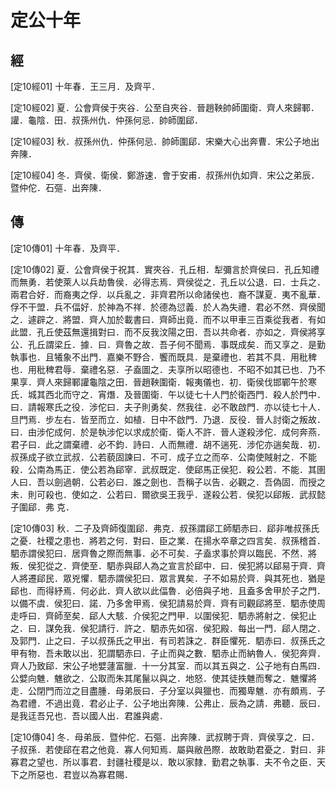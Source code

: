 # 定公十年

## 經 <a name="11Ding10Jing"></a>

<a name="11Ding10Jing01">[定10經01]</a> 十年春．王三月．及齊平．

<a name="11Ding10Jing02">[定10經02]</a> 夏．公會齊侯于夾谷．公至自夾谷．晉趙鞅帥師圍衛．齊人來歸鄆．讙．龜陰．田．叔孫州仇．仲孫何忌．帥師圍郈．

<a name="11Ding10Jing03">[定10經03]</a> 秋．叔孫州仇．仲孫何忌．帥師圍郈．宋樂大心出奔曹．宋公子地出奔陳．

<a name="11Ding10Jing04">[定10經04]</a> 冬．齊侯．衛侯．鄭游速．會于安甫．叔孫州仇如齊．宋公之弟辰．暨仲佗．石彄．出奔陳．

## 傳 <a name="11Ding10Zhuan"></a>

<a name="11Ding10Zhuan01">[定10傳01]</a> 十年春．及齊平．

<a name="11Ding10Zhuan02">[定10傳02]</a> 夏．公會齊侯于祝其．實夾谷．孔丘相．犁彌言於齊侯曰．孔丘知禮而無勇．若使萊人以兵劫魯侯．必得志焉．齊侯從之．孔丘以公退．曰．士兵之．兩君合好．而裔夷之俘．以兵亂之．非齊君所以命諸侯也．裔不謀夏．夷不亂華．俘不干盟．兵不偪好．於神為不祥．於德為愆義．於人為失禮．君必不然．齊侯聞之．遽辟之．將盟．齊人加於載書曰．齊師出竟．而不以甲車三百乘從我者．有如此盟．孔丘使茲無還揖對曰．而不反我汶陽之田．吾以共命者．亦如之．齊侯將享公．孔丘謂梁丘．據．曰．齊魯之故．吾子何不聞焉．事既成矣．而又享之．是勤執事也．且犧象不出門．嘉樂不野合．饗而既具．是棄禮也．若其不具．用秕稗也．用秕稗君辱．棄禮名惡．子盍圖之．夫享所以昭德也．不昭不如其已也．乃不果享．齊人來歸鄆讙龜陰之田．晉趙鞅圍衛．報夷儀也．初．衛侯伐邯鄲午於寒氏．城其西北而守之．宵熸．及晉圍衛．午以徒七十人門於衛西門．殺人於門中．曰．請報寒氏之役．涉佗曰．夫子則勇矣．然我往．必不敢啟門．亦以徒七十人．旦門焉．步左右．皆至而立．如植．日中不啟門．乃退．反役．晉人討衛之叛故．曰．由涉佗成何．於是執涉佗以求成於衛．衛人不許．晉人遂殺涉佗．成何奔燕．君子曰．此之謂棄禮．必不鈞．詩曰．人而無禮．胡不遄死．涉佗亦遄矣哉．初．叔孫成子欲立武叔．公若藐固諫曰．不可．成子立之而卒．公南使賊射之．不能殺．公南為馬正．使公若為郈宰．武叔既定．使郈馬正侯犯．殺公若．不能．其圉人曰．吾以劍過朝．公若必曰．誰之劍也．吾稱子以告．必觀之．吾偽固．而授之未．則可殺也．使如之．公若曰．爾欲吳王我乎．遂殺公若．侯犯以郈叛．武叔懿子圍郈．弗 克．

<a name="11Ding10Zhuan03">[定10傳03]</a> 秋．二子及齊師復圍郈．弗克．叔孫謂郈工師駟赤曰．郈非唯叔孫氏之憂．社稷之患也．將若之何．對曰．臣之業．在揚水卒章之四言矣．叔孫稽首．駟赤謂侯犯曰．居齊魯之際而無事．必不可矣．子盍求事於齊以臨民．不然．將叛．侯犯從之．齊使至．駟赤與郈人為之宣言於郈中．曰．侯犯將以郈易于齊．齊人將遷郈民．眾兇懼．駟赤謂侯犯曰．眾言異矣．子不如易於齊．與其死也．猶是郈也．而得紓焉．何必此．齊人欲以此偪魯．必倍與子地．且盍多舍甲於子之門．以備不虞．侯犯曰．諾．乃多舍甲焉．侯犯請易於齊．齊有司觀郈將至．駟赤使周走呼曰．齊師至矣．郈人大駭．介侯犯之門甲．以圍侯犯．駟赤將射之．侯犯止之．曰．謀免我．侯犯請行．許之．駟赤先如宿．侯犯殿．每出一門．郈人閉之．及郭門．止之曰．子以叔孫氏之甲出．有司若誅之．群臣懼死．駟赤曰．叔孫氏之甲有物．吾未敢以出．犯謂駟赤曰．子止而與之數．駟赤止而納魯人．侯犯奔齊．齊人乃致郈．宋公子地嬖蘧富臘．十一分其室．而以其五與之．公子地有白馬四．公嬖向魋．魋欲之．公取而朱其尾鬣以與之．地怒．使其徒抶魋而奪之．魋懼將走．公閉門而泣之目盡腫．母弟辰曰．子分室以與獵也．而獨卑魋．亦有頗焉．子為君禮．不過出竟．君必止子．公子地出奔陳．公弗止．辰為之請．弗聽．辰曰．是我迋吾兄也．吾以國人出．君誰與處．

<a name="11Ding10Zhuan04">[定10傳04]</a> 冬．母弟辰．暨仲佗．石彄．出奔陳．武叔聘于齊．齊侯享之．曰．子叔孫．若使郈在君之他竟．寡人何知焉．屬與敝邑際．故敢助君憂之．對曰．非寡君之望也．所以事君．封疆社稷是以．敢以家隸．勤君之執事．夫不令之臣．天下之所惡也．君豈以為寡君賜．

